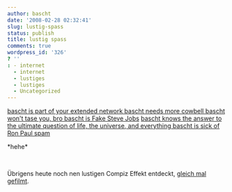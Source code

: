 ```yaml
---
author: bascht
date: '2008-02-28 02:32:41'
slug: lustig-spass
status: publish
title: lustig spass
comments: true
wordpress_id: '326'
? ''
: - internet
  - internet
  - lustiges
  - lustiges
  - Uncategorized
---
```


[](http://bascht.isyournewbicycle.com/)


[bascht is part of your extended network bascht needs more cowbell bascht won't tase you, bro bascht is Fake Steve Jobs](http://bascht.isyournewbicycle.com/)
[bascht knows the answer to the ultimate question of life, the universe, and everything bascht is sick of Ron Paul spam](http://bascht.isyournewbicycle.com/)


\*hehe\*

 

Übrigens heute noch nen lustigen Compiz Effekt entdeckt, [gleich mal gefilmt](youtube=http://www.youtube.com/watch?v=jDpo527SUOo&rel=1).



